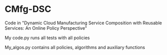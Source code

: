 # CMfg-DSC
Code in "Dynamic Cloud Manufacturing Service Composition with Reusable Services: An Online Policy Perspective"

My code.py runs all tests with all policies

My_algos.py contains all policies, algorithms and auxiliary functions 
